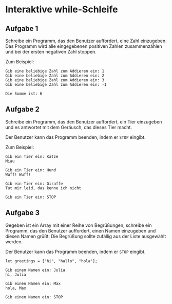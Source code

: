 # Interaktive while-Schleife

## Aufgabe 1

Schreibe ein Programm, das den Benutzer auffordert, eine Zahl einzugeben. Das Programm wird alle eingegebenen positiven Zahlen zusammenzählen und bei der ersten negativen Zahl stoppen.

Zum Beispiel:

```plaintext
Gib eine beliebige Zahl zum Addieren ein: 1
Gib eine beliebige Zahl zum Addieren ein: 2
Gib eine beliebige Zahl zum Addieren ein: 3
Gib eine beliebige Zahl zum Addieren ein: -1

Die Summe ist: 6
```

## Aufgabe 2

Schreibe ein Programm, das den Benutzer auffordert, ein Tier einzugeben und es antwortet mit dem Geräusch, das dieses Tier macht.

Der Benutzer kann das Programm beenden, indem er `STOP` eingibt.

Zum Beispiel:

```plaintext
Gib ein Tier ein: Katze
Miau

Gib ein Tier ein: Hund
Wuff! Wuff!

Gib ein Tier ein: Giraffe
Tut mir leid, das kenne ich nicht

Gib ein Tier ein: STOP
```

## Aufgabe 3

Gegeben ist ein Array mit einer Reihe von Begrüßungen, schreibe ein Programm, das den Benutzer auffordert, einen Namen einzugeben und diesen Namen grüßt. Die Begrüßung sollte zufällig aus der Liste ausgewählt werden.

Der Benutzer kann das Programm beenden, indem er `STOP` eingibt.

```plaintext
let greetings = ["hi", "hallo", "hola"];

Gib einen Namen ein: Julia
hi, Julia

Gib einen Namen ein: Max
hola, Max

Gib einen Namen ein: STOP
```